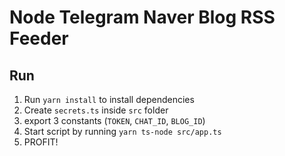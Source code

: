 # Node Telegram Naver Blog RSS Feeder

## Run

1. Run `yarn install` to install dependencies
2. Create `secrets.ts` inside `src` folder
3. export 3 constants (`TOKEN`, `CHAT_ID`, `BLOG_ID`)
4. Start script by running `yarn ts-node src/app.ts`
5. PROFIT!
